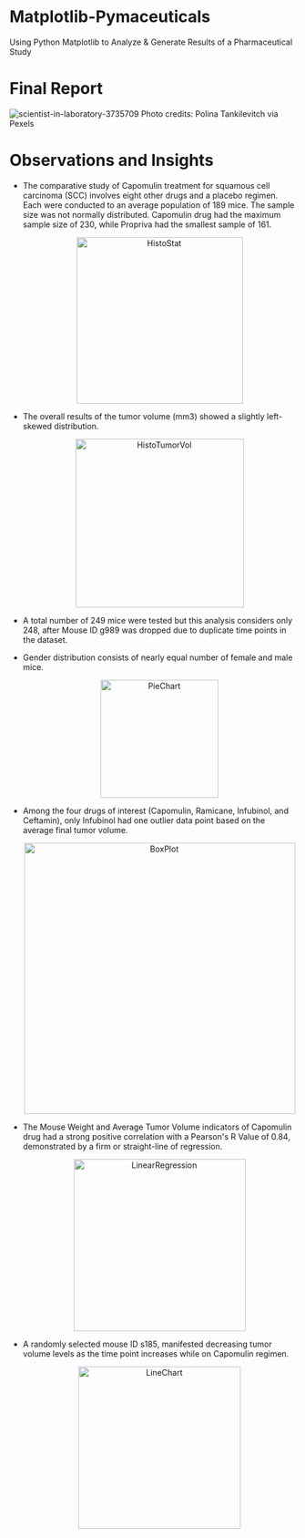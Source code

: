 # Matplotlib-Pymaceuticals
Using Python Matplotlib to Analyze & Generate Results of a Pharmaceutical Study

# Final Report

![scientist-in-laboratory-3735709](https://user-images.githubusercontent.com/65078870/84731367-a6e87a80-af66-11ea-85a6-43f1ccf26b5c.jpg)
Photo credits: Polina Tankilevitch via Pexels 

# Observations and Insights

* The comparative study of Capomulin treatment for squamous cell carcinoma (SCC) involves eight other drugs and a placebo regimen. Each were conducted to an average population of 189 mice. The sample size was not normally distributed. Capomulin drug had the maximum sample size of 230, while Propriva had the smallest sample of 161.
  <div align="center">
  <img width="292" alt="HistoStat" src="https://user-images.githubusercontent.com/65078870/84745653-e1f8a700-af82-11ea-84d0-3af05dd87c54.PNG">
  </div>

* The overall results of the tumor volume (mm3) showed a slightly left-skewed distribution.

  <div align="center">
  <img width="296" alt="HistoTumorVol" src="https://user-images.githubusercontent.com/65078870/84777295-682ae280-afaf-11ea-91ef-42d340ff2df0.PNG">
  </div>

* A total number of 249 mice were tested but this analysis considers only 248, after Mouse ID g989 was dropped due to duplicate time points in the dataset.

* Gender distribution consists of nearly equal number of female and male mice.
  <div align="center">
  <img width="207" alt="PieChart" src="https://user-images.githubusercontent.com/65078870/84745831-2126f800-af83-11ea-856e-27fe22e9a75e.PNG">
  </div>

* Among the four drugs of interest (Capomulin, Ramicane, Infubinol, and Ceftamin), only Infubinol had one outlier data point based on the average final tumor volume.
  <div align="center">
  <img width="476" alt="BoxPlot" src="https://user-images.githubusercontent.com/65078870/84745886-369c2200-af83-11ea-9736-a5a6c4c9074b.PNG">
  </div>
  
* The Mouse Weight and Average Tumor Volume indicators of Capomulin drug had a strong positive correlation with a Pearson's R Value of 0.84, demonstrated by a firm or straight-line of regression.
  <div align="center">
  <img width="302" alt="LinearRegression" src="https://user-images.githubusercontent.com/65078870/84745961-4fa4d300-af83-11ea-8135-8ba3304535ad.PNG">
  </div>

* A randomly selected mouse ID s185, manifested decreasing tumor volume levels as the time point increases while on Capomulin regimen.
  <div align="center">
  <img width="285" alt="LineChart" src="https://user-images.githubusercontent.com/65078870/84746017-5f241c00-af83-11ea-9fda-d7435843773b.PNG">
  </div>

